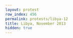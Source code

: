 ```yaml
---
layout: protest
row_index: 456
permalink: protests/libya-12
title: Libya, November 2013
hidden: true
---
```

